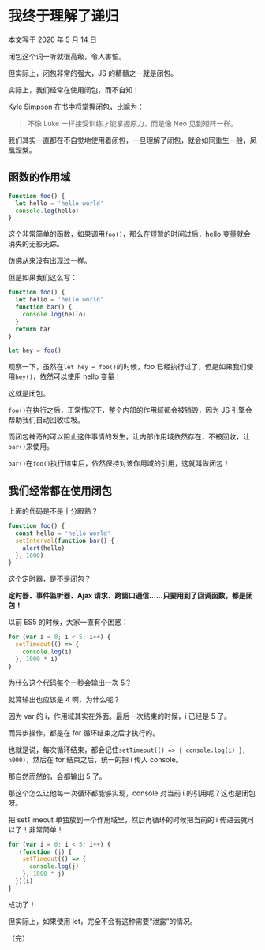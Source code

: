 # 我终于理解了递归

本文写于 2020 年 5 月 14 日

闭包这个词一听就很高级，令人害怕。

但实际上，闭包非常的强大，JS 的精髓之一就是闭包。

实际上，我们经常在使用闭包，而不自知！

Kyle Simpson 在书中将掌握闭包，比喻为：

> 不像 Luke 一样接受训练才能掌握原力，而是像 Neo 见到矩阵一样。

我们其实一直都在不自觉地使用着闭包，一旦理解了闭包，就会如同重生一般，凤凰涅槃。

## 函数的作用域

```javascript
function foo() {
  let hello = 'hello world'
  console.log(hello)
}
```

这个非常简单的函数，如果调用`foo()`，那么在短暂的时间过后，hello 变量就会消失的无影无踪。

仿佛从来没有出现过一样。

但是如果我们这么写：

```javascript
function foo() {
  let hello = 'hello world'
  function bar() {
    console.log(hello)
  }
  return bar
}

let hey = foo()
```

观察一下，虽然在`let hey = foo()`的时候，foo 已经执行过了，但是如果我们使用`hey()`，依然可以使用 hello 变量！

这就是闭包。

`foo()`在执行之后，正常情况下，整个内部的作用域都会被销毁，因为 JS 引擎会帮助我们自动回收垃圾。

而闭包神奇的可以阻止这件事情的发生，让内部作用域依然存在，不被回收，让`bar()`来使用。

`bar()`在`foo()`执行结束后，依然保持对该作用域的引用，这就叫做闭包！

## 我们经常都在使用闭包

上面的代码是不是十分眼熟？

```javascript
function foo() {
  const hello = 'hello world'
  setInterval(function bar() {
    alert(hello)
  }, 1000)
}
```

这个定时器，是不是闭包？

**定时器、事件监听器、Ajax 请求、跨窗口通信……只要用到了回调函数，都是闭包！**

以前 ES5 的时候，大家一直有个困惑：

```javascript
for (var i = 0; i < 5; i++) {
  setTimeout(() => {
    console.log(i)
  }, 1000 * i)
}
```

为什么这个代码每个一秒会输出一次 5？

就算输出也应该是 4 啊，为什么呢？

因为 var 的 i，作用域其实在外面。最后一次结束的时候，i 已经是 5 了。

而异步操作，都是在 for 循环结束之后才执行的。

也就是说，每次循环结束，都会记住`setTimeout(() => { console.log(i) }, n000)`，然后在 for 结束之后，统一的把 i 传入 console。

那自然而然的，会都输出 5 了。

那这个怎么让他每一次循环都能够实现，console 对当前 i 的引用呢？这也是闭包呀。

把 setTimeout 单独放到一个作用域里，然后再循环的时候把当前的 i 传进去就可以了！非常简单！

```javascript
for (var i = 0; i < 5; i++) {
  ;(function (j) {
    setTimeout(() => {
      console.log(j)
    }, 1000 * j)
  })(i)
}
```

成功了！

但实际上，如果使用 let，完全不会有这种需要“泄露”的情况。

（完）
